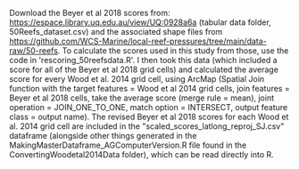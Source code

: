 Download the Beyer et al 2018 scores from: https://espace.library.uq.edu.au/view/UQ:0928a6a (tabular data folder, 50Reefs_dataset.csv) and the associated shape files from https://github.com/WCS-Marine/local-reef-pressures/tree/main/data-raw/50-reefs. 
To calculate the scores used in this study from those, use the code in 'rescoring_50reefsdata.R'.
I then took this data (which included a score for all of the Beyer et al 2018 grid cells) and calculated the average score for every Wood et al. 2014 grid cell, using ArcMap (Spatial Join function with the target features = Wood et al 2014 grid cells, join features = Beyer et al 2018 cells, take the average score (merge rule = mean), joint operation = JOIN_ONE_TO_ONE, match option = INTERSECT, output feature class = output name).
The revised Beyer et al 2018 scores for each Wood et al. 2014 grid cell are included in the "scaled_scores_latlong_reproj_SJ.csv" dataframe (alongside other things generated in the MakingMasterDataframe_AGComputerVersion.R file found in the ConvertingWoodetal2014Data folder), which can be read directly into R.

